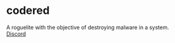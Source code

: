 # codered

A roguelite with the objective of destroying malware in a system.  
[Discord](https://discord.gg/XUg7YUpMpK)
